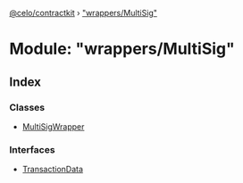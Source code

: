 [@celo/contractkit](../README.md) › ["wrappers/MultiSig"](_wrappers_multisig_.md)

# Module: "wrappers/MultiSig"

## Index

### Classes

* [MultiSigWrapper](../classes/_wrappers_multisig_.multisigwrapper.md)

### Interfaces

* [TransactionData](../interfaces/_wrappers_multisig_.transactiondata.md)
